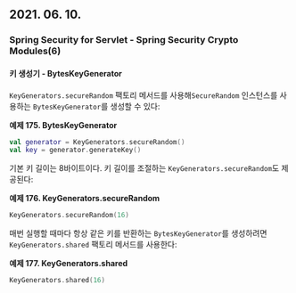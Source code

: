 ## 2021. 06. 10.

### Spring Security for Servlet - Spring Security Crypto Modules(6)

#### 키 생성기 - BytesKeyGenerator

`KeyGenerators.secureRandom` 팩토리 메서드를 사용해`SecureRandom` 인스턴스를 사용하는 `BytesKeyGenerator`를 생성할 수 있다:

**예제 175. BytesKeyGenerator**

```kotlin
val generator = KeyGenerators.secureRandom()
val key = generator.generateKey()
```

기본 키 길이는 8바이트이다. 키 길이를 조절하는 `KeyGenerators.secureRandom`도 제공된다:

**예제 176. KeyGenerators.secureRandom**

```kotlin
KeyGenerators.secureRandom(16)
```

매번 실행할 때마다 항상 같은 키를 반환하는 `BytesKeyGenerator`를 생성하려면 `KeyGenerators.shared` 팩토리 메서드를 사용한다:

**예제 177. KeyGenerators.shared**

```kotlin
KeyGenerators.shared(16)
```

